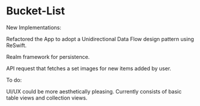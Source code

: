 # Bucket-List

New Implementations:

Refactored the App to adopt a Unidirectional Data Flow design pattern using ReSwift. 

Realm framework for persistence.

API request that fetches a set images for new items added by user.

To do:

UI/UX could be more aesthetically pleasing. Currently consists of basic table views and collection views.

